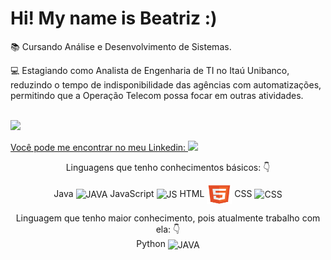 <h1> Hi! My name is Beatriz :) </h1>
📚 Cursando Análise e Desenvolvimento de Sistemas. 
 
💻 Estagiando como Analista de Engenharia de TI no Itaú Unibanco, reduzindo o tempo de indisponibilidade das agências com automatizações, permitindo que a Operação Telecom possa focar em outras atividades.

<br>
<div>
  <a href="https://github.com/BeatrizTavaresL">
    <img  src="https://github-readme-stats.vercel.app/api?username=BeatrizTavaresL&include_all_commits=true&show_icons=true&theme=dracula"/>
<div/>

 Você pode me encontrar no meu Linkedin:  <a href="https://www.linkedin.com/in/beatriztavares1/-4824b01a7/" target="_blank"><img src="https://img.shields.io/badge/-LinkedIn-%230077B5?style=for-the-badge&logo=linkedin&logoColor=white" target="_blank"></a> 
<div/> 
 
<div align="center" valign="top">
 
Linguagens que tenho conhecimentos básicos:  👇 
 
Java <img align="center" alt="JAVA" height="30" width="40" src="https://cdn.jsdelivr.net/gh/devicons/devicon/icons/java/java-original.svg"/>
JavaScript <img align="center" alt="JS" height="30" width="40" src="https://cdn.jsdelivr.net/gh/devicons/devicon/icons/javascript/javascript-original.svg"/>
HTML <img align="center" alt="HTML" height="30" width="40" src="https://raw.githubusercontent.com/devicons/devicon/master/icons/html5/html5-original.svg"/>
CSS  <img align="center" alt="CSS" height="30" width="40" src="https://cdn.jsdelivr.net/gh/devicons/devicon/icons/css3/css3-original.svg"/>
 <br/>
 
Linguagem que tenho maior conhecimento, pois atualmente trabalho com ela:  👇 
<br/>
 Python <img align="center" alt="JAVA" height="30" width="40" src="https://cdn.jsdelivr.net/gh/devicons/devicon/icons/python/python-original-wordmark.svg" />

 </div> <br/>
